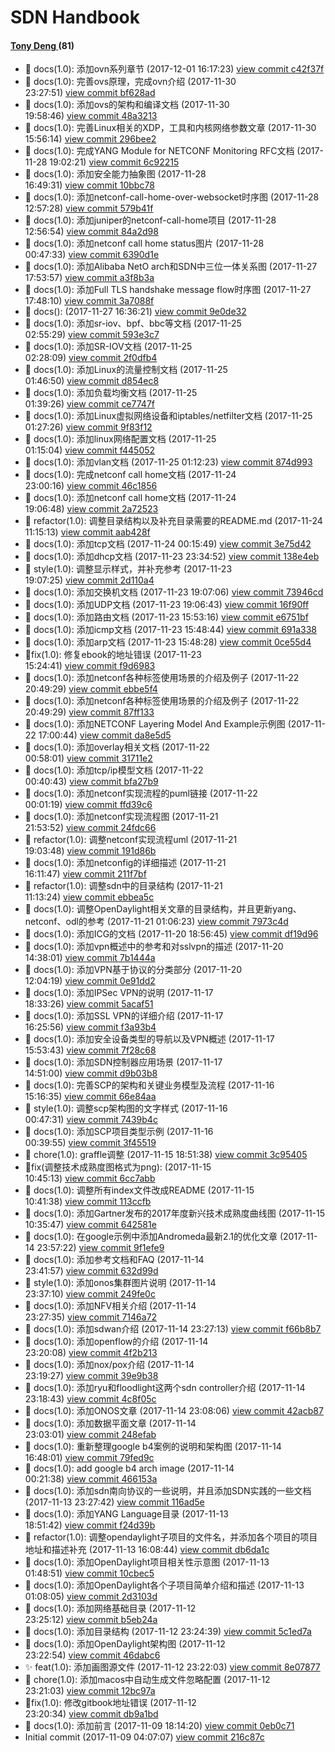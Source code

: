 # SDN Handbook


#### [Tony Deng ](wolf.deng@gmail.com) (81)

* :memo: docs(1.0): 添加ovn系列章节 (2017-12-01 16:17:23) [view commit c42f37f](https://github.com/tonydeng/sdn-handbook/commit/c42f37f)  
* :memo: docs(1.0): 完善ovs原理，完成ovn介绍 (2017-11-30 23:27:51) [view commit bf628ad](https://github.com/tonydeng/sdn-handbook/commit/bf628ad)  
* :memo: docs(1.0): 添加ovs的架构和编译文档 (2017-11-30 19:58:46) [view commit 48a3213](https://github.com/tonydeng/sdn-handbook/commit/48a3213)  
* :memo: docs(1.0): 完善Linux相关的XDP，工具和内核网络参数文章 (2017-11-30 15:56:14) [view commit 296bee2](https://github.com/tonydeng/sdn-handbook/commit/296bee2)  
* :memo: docs(1.0): 完成YANG Module for NETCONF Monitoring RFC文档 (2017-11-28 19:02:21) [view commit 6c92215](https://github.com/tonydeng/sdn-handbook/commit/6c92215)  
* :memo: docs(1.0): 添加安全能力抽象图 (2017-11-28 16:49:31) [view commit 10bbc78](https://github.com/tonydeng/sdn-handbook/commit/10bbc78)  
* :memo: docs(1.0): 添加netconf-call-home-over-websocket时序图 (2017-11-28 12:57:28) [view commit 579b41f](https://github.com/tonydeng/sdn-handbook/commit/579b41f)  
* :memo: docs(1.0): 添加juniper的netconf-call-home项目 (2017-11-28 12:56:54) [view commit 84a2d98](https://github.com/tonydeng/sdn-handbook/commit/84a2d98)  
* :memo: docs(1.0): 添加netconf call home status图片 (2017-11-28 00:47:33) [view commit 6390d1e](https://github.com/tonydeng/sdn-handbook/commit/6390d1e)  
* :memo: docs(1.0): 添加Alibaba NetO arch和SDN中三位一体关系图 (2017-11-27 17:53:57) [view commit a3f8b3a](https://github.com/tonydeng/sdn-handbook/commit/a3f8b3a)  
* :memo: docs(1.0): 添加Full TLS handshake message flow时序图 (2017-11-27 17:48:10) [view commit 3a7088f](https://github.com/tonydeng/sdn-handbook/commit/3a7088f)  
* :memo: docs(): (2017-11-27 16:36:21) [view commit 9e0de32](https://github.com/tonydeng/sdn-handbook/commit/9e0de32)  
* :memo: docs(1.0): 添加sr-iov、bpf、bbc等文档 (2017-11-25 02:55:29) [view commit 593e3c7](https://github.com/tonydeng/sdn-handbook/commit/593e3c7)  
* :memo: docs(1.0): 添加SR-IOV文档 (2017-11-25 02:28:09) [view commit 2f0dfb4](https://github.com/tonydeng/sdn-handbook/commit/2f0dfb4)  
* :memo: docs(1.0): 添加Linux的流量控制文档 (2017-11-25 01:46:50) [view commit d854ec8](https://github.com/tonydeng/sdn-handbook/commit/d854ec8)  
* :memo: docs(1.0): 添加负载均衡文档 (2017-11-25 01:39:26) [view commit ce7747f](https://github.com/tonydeng/sdn-handbook/commit/ce7747f)  
* :memo: docs(1.0): 添加Linux虚拟网络设备和iptables/netfilter文档 (2017-11-25 01:27:26) [view commit 9f83f12](https://github.com/tonydeng/sdn-handbook/commit/9f83f12)  
* :memo: docs(1.0): 添加linux网络配置文档 (2017-11-25 01:15:04) [view commit f445052](https://github.com/tonydeng/sdn-handbook/commit/f445052)  
* :memo: docs(1.0): 添加vlan文档 (2017-11-25 01:12:23) [view commit 874d993](https://github.com/tonydeng/sdn-handbook/commit/874d993)  
* :memo: docs(1.0): 完成netconf call home文档 (2017-11-24 23:00:16) [view commit 46c1856](https://github.com/tonydeng/sdn-handbook/commit/46c1856)  
* :memo: docs(1.0): 添加netconf call home文档 (2017-11-24 19:06:48) [view commit 2a72523](https://github.com/tonydeng/sdn-handbook/commit/2a72523)  
* :hammer: refactor(1.0): 调整目录结构以及补充目录需要的README.md (2017-11-24 11:15:13) [view commit aab428f](https://github.com/tonydeng/sdn-handbook/commit/aab428f)  
* :memo: docs(1.0): 添加tcp文档 (2017-11-24 00:15:49) [view commit 3e75d42](https://github.com/tonydeng/sdn-handbook/commit/3e75d42)  
* :memo: docs(1.0): 添加dhcp文档 (2017-11-23 23:34:52) [view commit 138e4eb](https://github.com/tonydeng/sdn-handbook/commit/138e4eb)  
* :art: style(1.0): 调整显示样式，并补充参考 (2017-11-23 19:07:25) [view commit 2d110a4](https://github.com/tonydeng/sdn-handbook/commit/2d110a4)  
* :memo: docs(1.0): 添加交换机文档 (2017-11-23 19:07:06) [view commit 73946cd](https://github.com/tonydeng/sdn-handbook/commit/73946cd)  
* :memo: docs(1.0): 添加UDP文档 (2017-11-23 19:06:43) [view commit 16f90ff](https://github.com/tonydeng/sdn-handbook/commit/16f90ff)  
* :memo: docs(1.0): 添加路由文档 (2017-11-23 15:53:16) [view commit e6751bf](https://github.com/tonydeng/sdn-handbook/commit/e6751bf)  
* :memo: docs(1.0): 添加icmp文档 (2017-11-23 15:48:44) [view commit 691a338](https://github.com/tonydeng/sdn-handbook/commit/691a338)  
* :memo: docs(1.0): 添加arp文档 (2017-11-23 15:48:28) [view commit 0ce55d4](https://github.com/tonydeng/sdn-handbook/commit/0ce55d4)  
* :bug:fix(1.0): 修复ebook的地址错误 (2017-11-23 15:24:41) [view commit f9d6983](https://github.com/tonydeng/sdn-handbook/commit/f9d6983)  
* :memo: docs(1.0): 添加netconf各种标签使用场景的介绍及例子 (2017-11-22 20:49:29) [view commit ebbe5f4](https://github.com/tonydeng/sdn-handbook/commit/ebbe5f4)  
* :memo: docs(1.0): 添加netconf各种标签使用场景的介绍及例子 (2017-11-22 20:49:29) [view commit 87ff133](https://github.com/tonydeng/sdn-handbook/commit/87ff133)  
* :memo: docs(1.0): 添加NETCONF Layering Model And Example示例图 (2017-11-22 17:00:44) [view commit da8e5d5](https://github.com/tonydeng/sdn-handbook/commit/da8e5d5)  
* :memo: docs(1.0): 添加overlay相关文档 (2017-11-22 00:58:01) [view commit 31711e2](https://github.com/tonydeng/sdn-handbook/commit/31711e2)  
* :memo: docs(1.0): 添加tcp/ip模型文档 (2017-11-22 00:40:43) [view commit bfa27b9](https://github.com/tonydeng/sdn-handbook/commit/bfa27b9)  
* :memo: docs(1.0): 添加netconf实现流程的puml链接 (2017-11-22 00:01:19) [view commit ffd39c6](https://github.com/tonydeng/sdn-handbook/commit/ffd39c6)  
* :memo: docs(1.0): 添加netconf实现流程图 (2017-11-21 21:53:52) [view commit 24fdc66](https://github.com/tonydeng/sdn-handbook/commit/24fdc66)  
* :hammer: refactor(1.0): 调整netconf实现流程uml (2017-11-21 19:03:48) [view commit 191d86b](https://github.com/tonydeng/sdn-handbook/commit/191d86b)  
* :memo: docs(1.0): 添加netconfig的详细描述 (2017-11-21 16:11:47) [view commit 211f7bf](https://github.com/tonydeng/sdn-handbook/commit/211f7bf)  
* :hammer: refactor(1.0): 调整sdn中的目录结构 (2017-11-21 11:13:24) [view commit ebbea5c](https://github.com/tonydeng/sdn-handbook/commit/ebbea5c)  
* :memo: docs(1.0): 调整OpenDaylight相关文章的目录结构，并且更新yang、netconf、odl的参考 (2017-11-21 01:06:23) [view commit 7973c4d](https://github.com/tonydeng/sdn-handbook/commit/7973c4d)  
* :memo: docs(1.0): 添加ICG的文档 (2017-11-20 18:56:45) [view commit df19d96](https://github.com/tonydeng/sdn-handbook/commit/df19d96)  
* :memo: docs(1.0): 添加vpn概述中的参考和对sslvpn的描述 (2017-11-20 14:38:01) [view commit 7b1444a](https://github.com/tonydeng/sdn-handbook/commit/7b1444a)  
* :memo: docs(1.0): 添加VPN基于协议的分类部分 (2017-11-20 12:04:19) [view commit 0e91dd2](https://github.com/tonydeng/sdn-handbook/commit/0e91dd2)  
* :memo: docs(1.0): 添加IPSec VPN的说明 (2017-11-17 18:33:26) [view commit 5acaf51](https://github.com/tonydeng/sdn-handbook/commit/5acaf51)  
* :memo: docs(1.0): 添加SSL VPN的详细介绍 (2017-11-17 16:25:56) [view commit f3a93b4](https://github.com/tonydeng/sdn-handbook/commit/f3a93b4)  
* :memo: docs(1.0): 添加安全设备类型的导航以及VPN概述 (2017-11-17 15:53:43) [view commit 7f28c68](https://github.com/tonydeng/sdn-handbook/commit/7f28c68)  
* :memo: docs(1.0): 添加SDN控制器应用场景 (2017-11-17 14:51:00) [view commit d9b03b8](https://github.com/tonydeng/sdn-handbook/commit/d9b03b8)  
* :memo: docs(1.0): 完善SCP的架构和关键业务模型及流程 (2017-11-16 15:16:35) [view commit 66e84aa](https://github.com/tonydeng/sdn-handbook/commit/66e84aa)  
* :art: style(1.0): 调整scp架构图的文字样式 (2017-11-16 00:47:31) [view commit 7439b4c](https://github.com/tonydeng/sdn-handbook/commit/7439b4c)  
* :memo: docs(1.0): 添加SCP项目类型示例 (2017-11-16 00:39:55) [view commit 3f45519](https://github.com/tonydeng/sdn-handbook/commit/3f45519)  
* :wrench: chore(1.0): graffle调整 (2017-11-15 18:51:38) [view commit 3c95405](https://github.com/tonydeng/sdn-handbook/commit/3c95405)  
* :bug:fix(调整技术成熟度图格式为png): (2017-11-15 10:45:13) [view commit 6cc7abb](https://github.com/tonydeng/sdn-handbook/commit/6cc7abb)  
* :memo: docs(1.0): 调整所有index文件改成README (2017-11-15 10:41:38) [view commit 113ccfb](https://github.com/tonydeng/sdn-handbook/commit/113ccfb)  
* :memo: docs(1.0): 添加Gartner发布的2017年度新兴技术成熟度曲线图 (2017-11-15 10:35:47) [view commit 642581e](https://github.com/tonydeng/sdn-handbook/commit/642581e)  
* :memo: docs(1.0): 在google示例中添加Andromeda最新2.1的优化文章 (2017-11-14 23:57:22) [view commit 9f1efe9](https://github.com/tonydeng/sdn-handbook/commit/9f1efe9)  
* :memo: docs(1.0): 添加参考文档和FAQ (2017-11-14 23:41:57) [view commit 632d99d](https://github.com/tonydeng/sdn-handbook/commit/632d99d)  
* :art: style(1.0): 添加onos集群图片说明 (2017-11-14 23:37:10) [view commit 249fe0c](https://github.com/tonydeng/sdn-handbook/commit/249fe0c)  
* :memo: docs(1.0): 添加NFV相关介绍 (2017-11-14 23:27:35) [view commit 7146a72](https://github.com/tonydeng/sdn-handbook/commit/7146a72)  
* :memo: docs(1.0): 添加sdwan介绍 (2017-11-14 23:27:13) [view commit f66b8b7](https://github.com/tonydeng/sdn-handbook/commit/f66b8b7)  
* :memo: docs(1.0): 添加openflow的介绍 (2017-11-14 23:20:08) [view commit 4f2b213](https://github.com/tonydeng/sdn-handbook/commit/4f2b213)  
* :memo: docs(1.0): 添加nox/pox介绍 (2017-11-14 23:19:27) [view commit 39e9b38](https://github.com/tonydeng/sdn-handbook/commit/39e9b38)  
* :memo: docs(1.0): 添加ryu和floodlight这两个sdn controller介绍 (2017-11-14 23:18:43) [view commit 4c8f05c](https://github.com/tonydeng/sdn-handbook/commit/4c8f05c)  
* :memo: docs(1.0): 添加ONOS文章 (2017-11-14 23:08:06) [view commit 42acb87](https://github.com/tonydeng/sdn-handbook/commit/42acb87)  
* :memo: docs(1.0): 添加数据平面文章 (2017-11-14 23:03:01) [view commit 248efab](https://github.com/tonydeng/sdn-handbook/commit/248efab)  
* :memo: docs(1.0): 重新整理google b4案例的说明和架构图 (2017-11-14 16:48:01) [view commit 79fed9c](https://github.com/tonydeng/sdn-handbook/commit/79fed9c)  
* :memo: docs(1.0): add google b4 arch image (2017-11-14 00:21:38) [view commit 466153a](https://github.com/tonydeng/sdn-handbook/commit/466153a)  
* :memo: docs(1.0): 添加sdn南向协议的一些说明，并且添加SDN实践的一些文档 (2017-11-13 23:27:42) [view commit 116ad5e](https://github.com/tonydeng/sdn-handbook/commit/116ad5e)  
* :memo: docs(1.0): 添加YANG Language目录 (2017-11-13 18:51:42) [view commit f24d39b](https://github.com/tonydeng/sdn-handbook/commit/f24d39b)  
* :hammer: refactor(1.0): 调整opendaylight子项目的文件名，并添加各个项目的项目地址和描述补充 (2017-11-13 16:08:44) [view commit db6da1c](https://github.com/tonydeng/sdn-handbook/commit/db6da1c)  
* :memo: docs(1.0): 添加OpenDaylight项目相关性示意图 (2017-11-13 01:48:51) [view commit 10cbec5](https://github.com/tonydeng/sdn-handbook/commit/10cbec5)  
* :memo: docs(1.0): 添加OpenDaylight各个子项目简单介绍和描述 (2017-11-13 01:08:05) [view commit 2d3103d](https://github.com/tonydeng/sdn-handbook/commit/2d3103d)  
* :memo: docs(1.0): 添加网络基础目录 (2017-11-12 23:25:12) [view commit b5eb24a](https://github.com/tonydeng/sdn-handbook/commit/b5eb24a)  
* :memo: docs(1.0): 添加目录结构 (2017-11-12 23:24:39) [view commit 5c1ed7a](https://github.com/tonydeng/sdn-handbook/commit/5c1ed7a)  
* :memo: docs(1.0): 添加OpenDaylight架构图 (2017-11-12 23:22:54) [view commit 46dabc6](https://github.com/tonydeng/sdn-handbook/commit/46dabc6)  
* :sparkles: feat(1.0): 添加画图源文件 (2017-11-12 23:22:03) [view commit 8e07877](https://github.com/tonydeng/sdn-handbook/commit/8e07877)  
* :wrench: chore(1.0): 添加macos中自动生成文件忽略配置 (2017-11-12 23:21:03) [view commit 12bc97a](https://github.com/tonydeng/sdn-handbook/commit/12bc97a)  
* :bug:fix(1.0): 修改gitbook地址错误 (2017-11-12 23:20:34) [view commit db9a1bd](https://github.com/tonydeng/sdn-handbook/commit/db9a1bd)  
* :memo: docs(1.0): 添加前言 (2017-11-09 18:14:20) [view commit 0eb0c71](https://github.com/tonydeng/sdn-handbook/commit/0eb0c71)  
* Initial commit (2017-11-09 04:07:07) [view commit 216c87c](https://github.com/tonydeng/sdn-handbook/commit/216c87c)  

